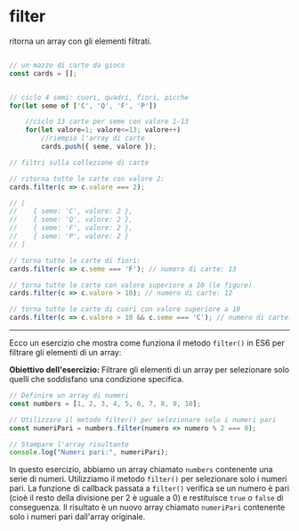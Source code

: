 # filter

ritorna un array con gli elementi filtrati.
    
```javascript

// un mazzo di carte da gioco
const cards = [];


// ciclo 4 semi: cuori, quadri, fiori, picche
for(let seme of ['C', 'Q', 'F', 'P']) 

    //ciclo 13 carte per seme con valore 1-13 
    for(let valore=1; valore<=13; valore++) 
        //riempio l'array di carte
        cards.push({ seme, valore });

// filtri sulla collezione di carte

// ritorna tutte le carte con valore 2:
cards.filter(c => c.valore === 2);

// [
//    { seme: 'C', valore: 2 },
//    { seme: 'Q', valore: 2 },
//    { seme: 'F', valore: 2 },
//    { seme: 'P', valore: 2 }
// ]

// torna tutte le carte di fiori:
cards.filter(c => c.seme === 'F'); // numero di carte: 13

// torna tutte le carte con valore superiore a 10 (le figure)
cards.filter(c => c.valore > 10); // numero di carte: 12 

// torna tutte le carte di cuori con valore superiore a 10
cards.filter(c => c.valore > 10 && c.seme === 'C'); // numero di carte: 3
```

---

Ecco un esercizio che mostra come funziona il metodo `filter()` in ES6 per filtrare gli elementi di un array:

**Obiettivo dell'esercizio:** Filtrare gli elementi di un array per selezionare solo quelli che soddisfano una condizione specifica.

```javascript
// Definire un array di numeri
const numbers = [1, 2, 3, 4, 5, 6, 7, 8, 9, 10];

// Utilizzare il metodo filter() per selezionare solo i numeri pari
const numeriPari = numbers.filter(numero => numero % 2 === 0);

// Stampare l'array risultante
console.log("Numeri pari:", numeriPari);
```

In questo esercizio, abbiamo un array chiamato `numbers` contenente una serie di numeri. Utilizziamo il metodo `filter()` per selezionare solo i numeri pari. La funzione di callback passata a `filter()` verifica se un numero è pari (cioè il resto della divisione per 2 è uguale a 0) e restituisce `true` o `false` di conseguenza. Il risultato è un nuovo array chiamato `numeriPari` contenente solo i numeri pari dall'array originale.

